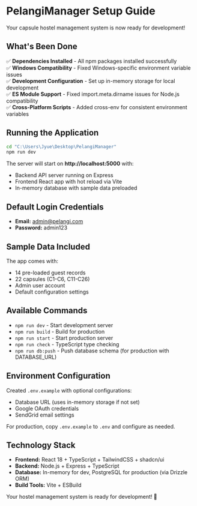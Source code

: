 # PelangiManager Setup Guide

Your capsule hostel management system is now ready for development!

## What's Been Done

✅ **Dependencies Installed** - All npm packages installed successfully  
✅ **Windows Compatibility** - Fixed Windows-specific environment variable issues  
✅ **Development Configuration** - Set up in-memory storage for local development  
✅ **ES Module Support** - Fixed import.meta.dirname issues for Node.js compatibility  
✅ **Cross-Platform Scripts** - Added cross-env for consistent environment variables

## Running the Application

```bash
cd "C:\Users\Jyue\Desktop\PelangiManager"
npm run dev
```

The server will start on **http://localhost:5000** with:
- Backend API server running on Express
- Frontend React app with hot reload via Vite
- In-memory database with sample data preloaded

## Default Login Credentials

- **Email:** admin@pelangi.com
- **Password:** admin123

## Sample Data Included

The app comes with:
- 14 pre-loaded guest records
- 22 capsules (C1-C6, C11-C26) 
- Admin user account
- Default configuration settings

## Available Commands

- `npm run dev` - Start development server
- `npm run build` - Build for production
- `npm run start` - Start production server
- `npm run check` - TypeScript type checking
- `npm run db:push` - Push database schema (for production with DATABASE_URL)

## Environment Configuration

Created `.env.example` with optional configurations:
- Database URL (uses in-memory storage if not set)
- Google OAuth credentials
- SendGrid email settings

For production, copy `.env.example` to `.env` and configure as needed.

## Technology Stack

- **Frontend:** React 18 + TypeScript + TailwindCSS + shadcn/ui
- **Backend:** Node.js + Express + TypeScript
- **Database:** In-memory for dev, PostgreSQL for production (via Drizzle ORM)
- **Build Tools:** Vite + ESBuild

Your hostel management system is ready for development! 🏨